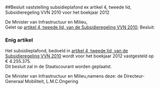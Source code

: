 <meta http-equiv='Content-Type' content='text/html; charset=utf-8' />

##Besluit vaststelling subsidieplafond ex artikel 4, tweede lid, Subsidieregeling VVN 2010 voor het boekjaar 2012

De Minister van Infrastructuur en Milieu,  
Gelet op [artikel 4, tweede lid, van de Subsidieregeling VVN 2010](../../../../../../../../../../../ministeriele-regeling/subsidieregeling/veilig/verkeer/nederland/2010/BWBR0028985/README.md);
Besluit:    

### Enig  artikel  

Het subsidieplafond, bedoeld in [artikel 4, tweede lid, van de Subsidieregeling VVN 2010](../../../../../../../../../../../ministeriele-regeling/subsidieregeling/swov/2010/BWBR0029014/README.md) wordt voor het boekjaar 2012 vastgesteld op € 4.255.375.  
Dit besluit zal in de Staatscourant worden geplaatst.  

De 
Minister van Infrastructuur en Milieu,namens deze:
de Directeur-Generaal Mobiliteit,
L.M.C.Ongering   
